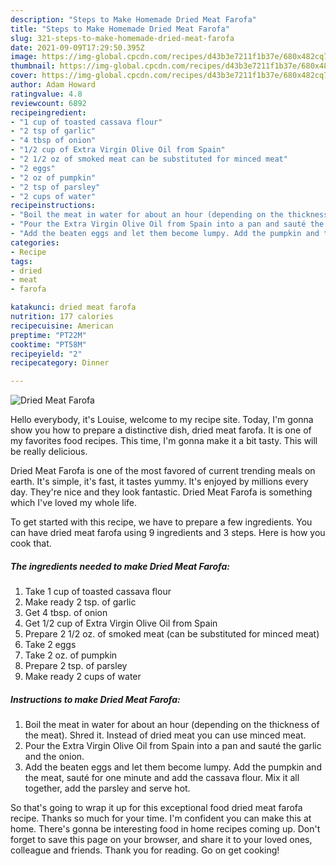 ```yaml
---
description: "Steps to Make Homemade Dried Meat Farofa"
title: "Steps to Make Homemade Dried Meat Farofa"
slug: 321-steps-to-make-homemade-dried-meat-farofa
date: 2021-09-09T17:29:50.395Z
image: https://img-global.cpcdn.com/recipes/d43b3e7211f1b37e/680x482cq70/dried-meat-farofa-recipe-main-photo.jpg
thumbnail: https://img-global.cpcdn.com/recipes/d43b3e7211f1b37e/680x482cq70/dried-meat-farofa-recipe-main-photo.jpg
cover: https://img-global.cpcdn.com/recipes/d43b3e7211f1b37e/680x482cq70/dried-meat-farofa-recipe-main-photo.jpg
author: Adam Howard
ratingvalue: 4.8
reviewcount: 6892
recipeingredient:
- "1 cup of toasted cassava flour"
- "2 tsp of garlic"
- "4 tbsp of onion"
- "1/2 cup of Extra Virgin Olive Oil from Spain"
- "2 1/2 oz of smoked meat can be substituted for minced meat"
- "2 eggs"
- "2 oz of pumpkin"
- "2 tsp of parsley"
- "2 cups of water"
recipeinstructions:
- "Boil the meat in water for about an hour (depending on the thickness of the meat). Shred it. Instead of dried meat you can use minced meat."
- "Pour the Extra Virgin Olive Oil from Spain into a pan and sauté the garlic and the onion."
- "Add the beaten eggs and let them become lumpy. Add the pumpkin and the meat, sauté for one minute and add the cassava flour. Mix it all together, add the parsley and serve hot."
categories:
- Recipe
tags:
- dried
- meat
- farofa

katakunci: dried meat farofa 
nutrition: 177 calories
recipecuisine: American
preptime: "PT22M"
cooktime: "PT58M"
recipeyield: "2"
recipecategory: Dinner

---
```



![Dried Meat Farofa](https://img-global.cpcdn.com/recipes/d43b3e7211f1b37e/680x482cq70/dried-meat-farofa-recipe-main-photo.jpg)

Hello everybody, it's Louise, welcome to my recipe site. Today, I'm gonna show you how to prepare a distinctive dish, dried meat farofa. It is one of my favorites food recipes. This time, I'm gonna make it a bit tasty. This will be really delicious.

Dried Meat Farofa is one of the most favored of current trending meals on earth. It's simple, it's fast, it tastes yummy. It's enjoyed by millions every day. They're nice and they look fantastic. Dried Meat Farofa is something which I've loved my whole life.




To get started with this recipe, we have to prepare a few ingredients. You can have dried meat farofa using 9 ingredients and 3 steps. Here is how you cook that.

<!--inarticleads1-->

##### The ingredients needed to make Dried Meat Farofa:

1. Take 1 cup of toasted cassava flour
1. Make ready 2 tsp. of garlic
1. Get 4 tbsp. of onion
1. Get 1/2 cup of Extra Virgin Olive Oil from Spain
1. Prepare 2 1/2 oz. of smoked meat (can be substituted for minced meat)
1. Take 2 eggs
1. Take 2 oz. of pumpkin
1. Prepare 2 tsp. of parsley
1. Make ready 2 cups of water




<!--inarticleads2-->

##### Instructions to make Dried Meat Farofa:

1. Boil the meat in water for about an hour (depending on the thickness of the meat). Shred it. Instead of dried meat you can use minced meat.
1. Pour the Extra Virgin Olive Oil from Spain into a pan and sauté the garlic and the onion.
1. Add the beaten eggs and let them become lumpy. Add the pumpkin and the meat, sauté for one minute and add the cassava flour. Mix it all together, add the parsley and serve hot.




So that's going to wrap it up for this exceptional food dried meat farofa recipe. Thanks so much for your time. I'm confident you can make this at home. There's gonna be interesting food in home recipes coming up. Don't forget to save this page on your browser, and share it to your loved ones, colleague and friends. Thank you for reading. Go on get cooking!
